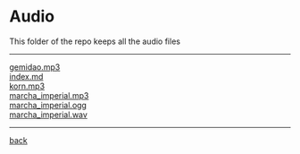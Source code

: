 # Audio
This folder of the repo keeps all the audio files

---------------------------
[gemidao.mp3](gemidao.mp3)<br>
[index.md](index.md)<br>
[korn.mp3](korn.mp3)<br>
[marcha_imperial.mp3](marcha_imperial.mp3)<br>
[marcha_imperial.ogg](marcha_imperial.ogg)<br>
[marcha_imperial.wav](marcha_imperial.wav)<br>

---------------------------

[back](../)
